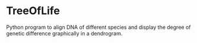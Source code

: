 # TreeOfLife
Python program to align DNA of different species and display the degree of genetic difference graphically in a dendrogram.
